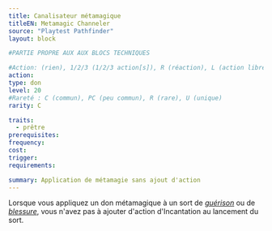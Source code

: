 ```yaml
---
title: Canalisateur métamagique
titleEN: Metamagic Channeler
source: "Playtest Pathfinder"
layout: block

#PARTIE PROPRE AUX AUX BLOCS TECHNIQUES

#Action: (rien), 1/2/3 (1/2/3 action[s]), R (réaction), L (action libre)
action: 
type: don
level: 20
#Rareté : C (commun), PC (peu commun), R (rare), U (unique)
rarity: C

traits:
  - prêtre
prerequisites: 
frequency: 
cost: 
trigger: 
requirements:

summary: Application de métamagie sans ajout d'action
---
```


Lorsque vous appliquez un don métamagique à un sort de [*guérison*](/sorts/guérison.html) ou de [*blessure*](/sorts/blessure.html), vous n'avez pas à ajouter d'action d'Incantation au lancement du sort.
